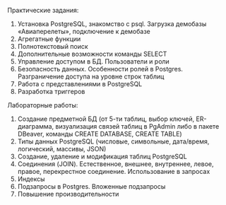 Практические задания:
1. Установка PostgreSQL, знакомство с psql. Загрузка демобазы «Авиаперелеты», подключение к демобазе
2. Агрегатные функции
3. Полнотекстовый поиск
4. Дополнительные возможности команды SELECT
5. Управление доступом в БД. Пользователи и роли
6. Безопасность данных. Особенности ролей в Postgres. Разграничение доступа на уровне строк таблиц
7. Работа с представлениями в PostgreSQL
8. Разработка триггеров

Лабораторные работы:
1. Создание предметной БД (от 5-ти таблиц, выбор ключей, ER-диаграмма, визуализация связей таблиц в PgAdmin либо в пакете DBeaver, команды CREATE DATABASE, CREATE TABLE)
2. Типы данных PostgreSQL (числовые, символьные, дата/время, логический, массивы, JSON)
3. Создание, удаление и модификация таблиц PostgreSQL
4. Соединения (JOIN). Естественное, внешнее, внутреннее, левое, правое, перекрестное соединение. Использование в запросах
5. Индексы
6. Подзапросы в Postgres. Вложенные подзапросы
7. Повышение производительности
